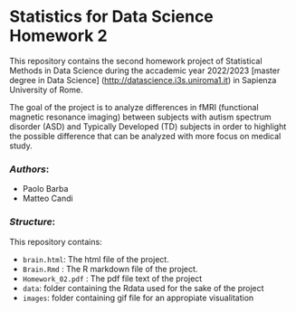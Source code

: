 # Statistics for Data Science Homework 2

This repository contains the second homework project of Statistical Methods in Data Science during the accademic year 2022/2023 [master degree in Data Science] (http://datascience.i3s.uniroma1.it) in Sapienza University of Rome.

The goal of the project is to analyze differences in fMRI (functional magnetic resonance imaging) between subjects with autism spectrum disorder (ASD) and Typically Developed (TD) subjects in order to highlight the possible difference that can be analyzed with more focus on medical study.

### *Authors*:
* Paolo Barba
* Matteo Candi

### *Structure*:
This repository contains:

* `brain.html`: The html file of the project.
* `Brain.Rmd` : The R markdown file of the project.
* `Homework_02.pdf` : The pdf file text of the project
* `data`: folder containing the Rdata used for the sake of the project
* `images`: folder containing gif file for an appropiate visualitation
